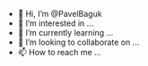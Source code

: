- 👋 Hi, I’m @PavelBaguk
- 👀 I’m interested in ...
- 🌱 I’m currently learning ...
- 💞️ I’m looking to collaborate on ...
- 📫 How to reach me ...

<!---
PavelBaguk/PavelBaguk is a ✨ special ✨ repository because its `README.md` (this file) appears on your GitHub profile.
You can click the Preview link to take a look at your changes.
--->
